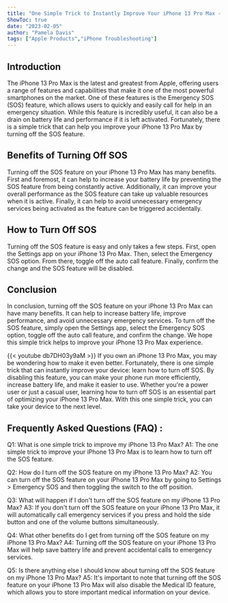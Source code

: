 ```yaml
---
title: "One Simple Trick to Instantly Improve Your iPhone 13 Pro Max - Learn How to Turn Off SOS Now!"
ShowToc: true 
date: "2023-02-05"
author: "Pamela Davis" 
tags: ["Apple Products","iPhone Troubleshooting"]
---
```

## Introduction

The iPhone 13 Pro Max is the latest and greatest from Apple, offering users a range of features and capabilities that make it one of the most powerful smartphones on the market. One of these features is the Emergency SOS (SOS) feature, which allows users to quickly and easily call for help in an emergency situation. While this feature is incredibly useful, it can also be a drain on battery life and performance if it is left activated. Fortunately, there is a simple trick that can help you improve your iPhone 13 Pro Max by turning off the SOS feature. 

## Benefits of Turning Off SOS 

Turning off the SOS feature on your iPhone 13 Pro Max has many benefits. First and foremost, it can help to increase your battery life by preventing the SOS feature from being constantly active. Additionally, it can improve your overall performance as the SOS feature can take up valuable resources when it is active. Finally, it can help to avoid unnecessary emergency services being activated as the feature can be triggered accidentally. 

## How to Turn Off SOS 

Turning off the SOS feature is easy and only takes a few steps. First, open the Settings app on your iPhone 13 Pro Max. Then, select the Emergency SOS option. From there, toggle off the auto call feature. Finally, confirm the change and the SOS feature will be disabled. 

## Conclusion

In conclusion, turning off the SOS feature on your iPhone 13 Pro Max can have many benefits. It can help to increase battery life, improve performance, and avoid unnecessary emergency services. To turn off the SOS feature, simply open the Settings app, select the Emergency SOS option, toggle off the auto call feature, and confirm the change. We hope this simple trick helps to improve your iPhone 13 Pro Max experience.

{{< youtube db7DH03y9aM >}} 
If you own an iPhone 13 Pro Max, you may be wondering how to make it even better. Fortunately, there is one simple trick that can instantly improve your device: learn how to turn off SOS. By disabling this feature, you can make your phone run more efficiently, increase battery life, and make it easier to use. Whether you're a power user or just a casual user, learning how to turn off SOS is an essential part of optimizing your iPhone 13 Pro Max. With this one simple trick, you can take your device to the next level.

## Frequently Asked Questions (FAQ) :
Q1: What is one simple trick to improve my iPhone 13 Pro Max?
A1: The one simple trick to improve your iPhone 13 Pro Max is to learn how to turn off the SOS feature.

Q2: How do I turn off the SOS feature on my iPhone 13 Pro Max?
A2: You can turn off the SOS feature on your iPhone 13 Pro Max by going to Settings > Emergency SOS and then toggling the switch to the off position.

Q3: What will happen if I don't turn off the SOS feature on my iPhone 13 Pro Max?
A3: If you don't turn off the SOS feature on your iPhone 13 Pro Max, it will automatically call emergency services if you press and hold the side button and one of the volume buttons simultaneously.

Q4: What other benefits do I get from turning off the SOS feature on my iPhone 13 Pro Max?
A4: Turning off the SOS feature on your iPhone 13 Pro Max will help save battery life and prevent accidental calls to emergency services.

Q5: Is there anything else I should know about turning off the SOS feature on my iPhone 13 Pro Max?
A5: It's important to note that turning off the SOS feature on your iPhone 13 Pro Max will also disable the Medical ID feature, which allows you to store important medical information on your device.


